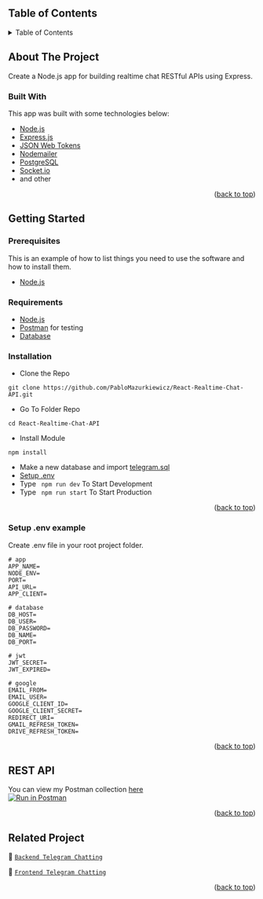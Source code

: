 <div id="top"></div>

<!-- PROJECT LOGO -->
<br />

<!-- TABLE OF CONTENTS -->
## Table of Contents
<details>
  <summary>Table of Contents</summary>
  <ol>
    <li>
      <a href="#about-the-project">About The Project</a>
      <ul>
        <li><a href="#built-with">Built With</a></li>
      </ul>
    </li>
    <li>
      <a href="#getting-started">Getting Started</a>
      <ul>
        <li><a href="#prerequisites">Prerequisites</a></li>
        <li><a href="#requirements">Requirements</a></li>
        <li><a href="#installation">Installation</a></li>
        <li><a href="#setup-env-example">Setup .env example</a></li>
      </ul>
    </li>
    <li><a href="#rest-api">REST API</a></li>
    <li><a href="#related-project">Related Project</a></li>
  </ol>
</details>

<!-- ABOUT THE PROJECT -->
## About The Project
Create a Node.js app for building realtime chat RESTful APIs using Express.


### Built With
This app was built with some technologies below:
- [Node.js](https://nodejs.org/en/)
- [Express.js](https://expressjs.com/)
- [JSON Web Tokens](https://jwt.io/)
- [Nodemailer](https://nodemailer.com/about/)
- [PostgreSQL](https://www.postgresql.org/)
- [Socket.io](https://socket.io/)
- and other

<p align="right">(<a href="#top">back to top</a>)</p>

<!-- GETTING STARTED -->
## Getting Started

### Prerequisites

This is an example of how to list things you need to use the software and how to install them.

* [Node.js](https://nodejs.org/en/download/)

### Requirements
* [Node.js](https://nodejs.org/en/)
* [Postman](https://www.getpostman.com/) for testing
* [Database](./blanja.sql)

### Installation

- Clone the Repo
```
git clone https://github.com/PabloMazurkiewicz/React-Realtime-Chat-API.git
```
- Go To Folder Repo
```
cd React-Realtime-Chat-API
```
- Install Module
```
npm install
```
- Make a new database and import [telegram.sql](./blanja.sql)
- <a href="#setup-env-example">Setup .env</a>
- Type ` npm run dev` To Start Development
- Type ` npm run start` To Start Production

<p align="right">(<a href="#top">back to top</a>)</p>

### Setup .env example

Create .env file in your root project folder.

```env
# app
APP_NAME=
NODE_ENV=
PORT=
API_URL=
APP_CLIENT=

# database
DB_HOST=
DB_USER=
DB_PASSWORD=
DB_NAME=
DB_PORT=

# jwt
JWT_SECRET=
JWT_EXPIRED=

# google
EMAIL_FROM=
EMAIL_USER=
GOOGLE_CLIENT_ID=
GOOGLE_CLIENT_SECRET=
REDIRECT_URI=
GMAIL_REFRESH_TOKEN=
DRIVE_REFRESH_TOKEN=
```

<p align="right">(<a href="#top">back to top</a>)</p>

## REST API

You can view my Postman collection [here](https://www.postman.com/warped-shadow-374852/workspace/realtime-chat/overview)
</br>
[![Run in Postman](https://run.pstmn.io/button.svg)](https://app.getpostman.com/run-collection/19659051-c6105e73-8adf-43fa-ac97-915206fd49cd?action=collection%2Ffork&collection-url=entityId%3D19659051-c6105e73-8adf-43fa-ac97-915206fd49cd%26entityType%3Dcollection%26workspaceId%3D48100499-9974-4c89-8d1f-e53a8d5f8511)

<p align="right">(<a href="#top">back to top</a>)</p>


## Related Project
:rocket: [`Backend Telegram Chatting`](https://github.com/PabloMazurkiewicz/React-Realtime-Chat-API.git)

:rocket: [`Frontend Telegram Chatting`](https://github.com/PabloMazurkiewicz/React-Realtime-Chat-Front.git)


<p align="right">(<a href="#top">back to top</a>)</p>
